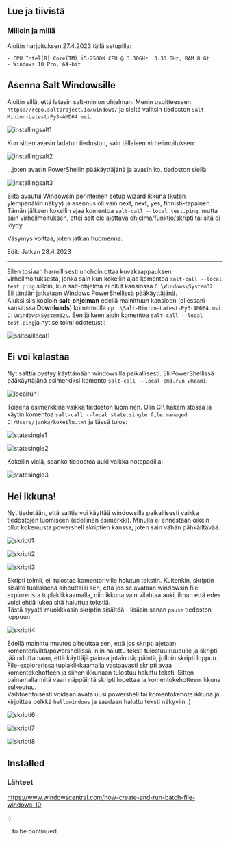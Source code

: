 ## Lue ja tiivistä  

### Milloin ja millä  

Aloitin harjoituksen 27.4.2023 tällä setupilla:  
```
- CPU Intel(R) Core(TM) i5-2500K CPU @ 3.30GHz  3.30 GHz; RAM 8 Gt  
- Windows 10 Pro, 64-bit  
```

## Asenna Salt Windowsille  

Aloitin sillä, että latasin salt-minion ohjelman. Menin osoitteeseen ```https://repo.saltproject.io/windows/``` ja sieltä valitsin tiedoston ```Salt-Minion-Latest-Py3-AMD64.msi```. 

![installingsalt1](https://user-images.githubusercontent.com/78509164/234967251-e1e8739e-8ae9-4cdf-bcdf-2714579a10a4.png)  

Kun sitten avasin ladatun tiedoston, sain tällaisen virheilmoituksen:  

![installingsalt2](https://user-images.githubusercontent.com/78509164/234967572-25915858-3e90-4999-9ec7-d29ed33005b2.png)  

...joten avasin PowerShellin pääkäyttäjänä ja avasin ko. tiedoston siellä:  


![installingsalt3](https://user-images.githubusercontent.com/78509164/234968119-b5c4cebe-1087-4817-ae2c-b0960387588c.png)  

Siitä avautui Windowsin perinteinen setup wizard ikkuna (kuten ylempänäkin näkyy) ja asennus oli vain next, next, yes, finnish-tapainen. Tämän jälkeen kokeilin ajaa komentoa ```salt-call --local test.ping```, mutta sain virheilmoituksen, ettei salt ole ajettava ohjelma/funktio/skripti tai sitä ei löydy.

Väsymys voittaa, joten jatkan huomenna.  

Edit: Jatkan 28.4.2023  
_______________________  

Eilen tosiaan harmillisesti unohdin ottaa kuvakaappauksen virheilmoituksesta, jonka sain kun kokeilin ajaa komentoa ```salt-call --local test.ping``` silloin, kun salt-ohjelma ei ollut kansiossa ```C:\Windows\System32```.  
Eli tänään jatketaan Windows PowerShellissä pääkäyttäjänä.  
Aluksi siis kopioin **salt-ohjelman** edellä mainittuun kansioon (ollessani kansiossa **Downloads**) komennolla ```cp .\Salt-Minion-Latest-Py3-AMD64.msi C:\Windows\System32\```. Sen jälkeen ajoin komentoa ```salt-call --local test.ping```ja nyt se toimi odotetusti:  

![saltcalllocal1](https://user-images.githubusercontent.com/78509164/235097809-4553eeda-a3c6-4b9a-8ff8-b7857a83c821.png)  

## Ei voi kalastaa  

Nyt salttia pystyy käyttämään windowsilla paikallisesti. Eli PowerShellissä pääkäyttäjänä esimerkiksi komento ```salt-call --local cmd.run whoami```:  

![localrun1](https://user-images.githubusercontent.com/78509164/235114661-9893a15a-ebcf-407c-825e-91ca2e9770cb.png)  

Toisena esimerkkinä vaikka tiedoston luominen. Olin C:\ hakemistossa ja käytin komentoa ```salt-call --local state.single file.managed C:/Users/janka/kokeilu.txt``` ja tässä tulos:   

![statesingle1](https://user-images.githubusercontent.com/78509164/235117201-a579b0a9-92c5-443e-8e43-8eb52d2b8223.png)  

![statesingle2](https://user-images.githubusercontent.com/78509164/235117627-848e0879-0ffd-4086-9629-7eb5e224e486.png)  

Kokeilin vielä, saanko tiedostoa auki vaikka notepadilla:  

![statesingle3](https://user-images.githubusercontent.com/78509164/235118062-5f322231-7616-4cc0-b999-7a9b7f8f317a.png)  

## Hei ikkuna!  

Nyt tiedetään, että salttia voi käyttää windowsilla paikallisesti vaikka tiedostojen luomiseen (edellinen esimerkki). Minulla ei ennestään oikein ollut kokemusta powershell skriptien kanssa, joten sain vähän pähkäiltävää.  

![skripti1](https://user-images.githubusercontent.com/78509164/235121602-14c7e2c9-954f-41ae-8e78-a77e66732040.png)  

![skripti2](https://user-images.githubusercontent.com/78509164/235121945-f21a9ecb-cba2-4bdb-aefd-456503ed2cbb.png)  

![skripti3](https://user-images.githubusercontent.com/78509164/235122226-e817036f-0dfb-4458-bb87-47e5ccfa179d.png)  

Skripti toimii, eli tulostaa komentoriville halutun tekstin. Kuitenkin, skriptin sisältö tuollaisena aiheuttaisi sen, että jos se avataan windowsin file-explorerista tuplaklikkaamalla, niin ikkuna vain vilahtaa auki, ilman että edes voisi ehtiä lukea sitä haluttua tekstiä.  
Tästä syystä muokkkasin skriptin sisältöä - lisäsin sanan ```pause``` tiedoston loppuun:  

![skripti4](https://user-images.githubusercontent.com/78509164/235124336-f8a79396-60c1-4fa3-afd0-4c3e1e0360f6.png)  

Edellä mainittu muutos aiheuttaa sen, että jos skripti ajetaan komentoriviltä/powershellissä, niin haluttu teksti tulostuu ruudulle ja skripti jää odottamaan, että käyttäjä painaa jotain näppäintä, jolloin skripti loppuu.  
File-explorerissa tuplaklikkaamalla vastaavasti skripti avaa komentokehotteen ja siihen ikkunaan tulostuu haluttu teksti. Sitten painamalla mitä vaan näppäintä skripti lopettaa ja komentokehotteen ikkuna sulkeutuu.  
Vaihtoehtoisesti voidaan avata uusi powershell tai komentokehote ikkuna ja kirjoittaa pelkkä ```hellowindows``` ja saadaan haluttu teksti näkyviin :)  

![skripti6](https://user-images.githubusercontent.com/78509164/235126839-d0b5dce9-480e-41c0-bbbe-6fe403c11c8c.png)  

![skripti7](https://user-images.githubusercontent.com/78509164/235127285-05d1c46b-cfc4-4977-9985-0b8f4488cfb3.png)  

![skripti8](https://user-images.githubusercontent.com/78509164/235127818-0cf817a2-7322-4ea9-9a19-a1752de7cb7e.png)  

## Installed  


### Lähteet  

https://www.windowscentral.com/how-create-and-run-batch-file-windows-10  


:)

...to be continued
